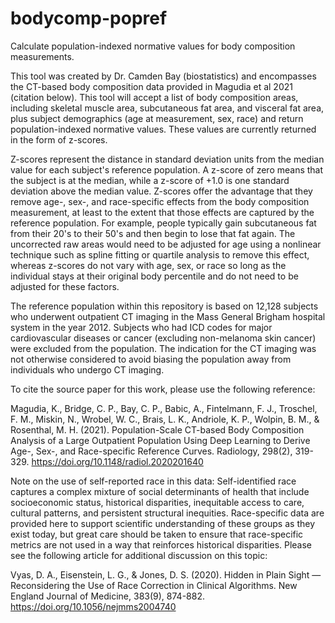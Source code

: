 # bodycomp-popref
Calculate population-indexed normative values for body composition measurements. 

This tool was created by Dr. Camden Bay (biostatistics) and encompasses the CT-based body composition data provided in Magudia et al 2021 (citation below). This tool will accept a list of body composition areas, including skeletal muscle area, subcutaneous fat area, and visceral fat area, plus subject demographics (age at measurement, sex, race) and return population-indexed normative values. These values are currently returned in the form of z-scores.  

Z-scores represent the distance in standard deviation units from the median value for each subject's reference population. A z-score of zero means that the subject is at the median, while a z-score of +1.0 is one standard deviation above the median value. Z-scores offer the advantage that they remove age-, sex-, and race-specific effects from the body composition measurement, at least to the extent that those effects are captured by the reference population. For example, people typically gain subcutaneous fat from their 20's to their 50's and then begin to lose that fat again. The uncorrected raw areas would need to be adjusted for age using a nonlinear technique such as spline fitting or quartile analysis to remove this effect, whereas z-scores do not vary with age, sex, or race so long as the individual stays at their original body percentile and do not need to be adjusted for these factors.  

The reference population within this repository is based on 12,128 subjects who underwent outpatient CT imaging in the Mass General Brigham hospital system in the year 2012. Subjects who had ICD codes for major cardiovascular diseases or cancer (excluding non-melanoma skin cancer) were excluded from the population. The indication for the CT imaging was not otherwise considered to avoid biasing the population away from individuals who undergo CT imaging. 

To cite the source paper for this work, please use the following reference:

Magudia, K., Bridge, C. P., Bay, C. P., Babic, A., Fintelmann, F. J., Troschel, F. M., Miskin, N., Wrobel, W. C., Brais, L. K., Andriole, K. P., Wolpin, B. M., & Rosenthal, M. H. (2021). Population-Scale CT-based Body Composition Analysis of a Large Outpatient Population Using Deep Learning to Derive Age-, Sex-, and Race-specific Reference Curves. Radiology, 298(2), 319-329. https://doi.org/10.1148/radiol.2020201640 


Note on the use of self-reported race in this data: Self-identified race captures a complex mixture of social determinants of health that include socioeconomic status, historical disparities, inequitable access to care, cultural patterns, and persistent structural inequities. Race-specific data are provided here to support scientific understanding of these groups as they exist today, but great care should be taken to ensure that race-specific metrics are not used in a way that reinforces historical disparities. Please see the following article for additional discussion on this topic:

Vyas, D. A., Eisenstein, L. G., & Jones, D. S. (2020). Hidden in Plain Sight — Reconsidering the Use of Race Correction in Clinical Algorithms. New England Journal of Medicine, 383(9), 874-882. https://doi.org/10.1056/nejmms2004740
